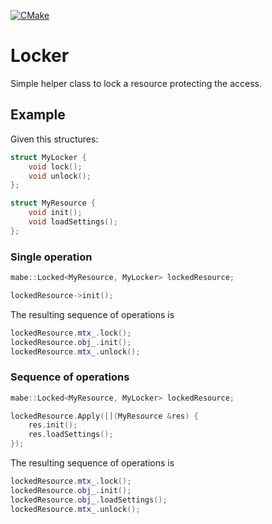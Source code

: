 [![CMake](https://github.com/marcobergamin/locked/actions/workflows/cmake.yml/badge.svg)](https://github.com/marcobergamin/locked/actions/workflows/cmake.yml)

# Locker

Simple helper class to lock a resource protecting the access.

## Example
Given this structures:
```cpp
struct MyLocker {
    void lock();
    void unlock();
};

struct MyResource {
    void init();
    void loadSettings();
};
```

### Single operation
```cpp
mabe::Locked<MyResource, MyLocker> lockedResource;

lockedResource->init();
```

The resulting sequence of operations is
```cpp
lockedResource.mtx_.lock();
lockedResource.obj_.init();
lockedResource.mtx_.unlock();
```

### Sequence of operations
```cpp
mabe::Locked<MyResource, MyLocker> lockedResource;

lockedResource.Apply([](MyResource &res) {
    res.init();
    res.loadSettings();
});
```

The resulting sequence of operations is
```cpp
lockedResource.mtx_.lock();
lockedResource.obj_.init();
lockedResource.obj_.loadSettings();
lockedResource.mtx_.unlock();
```

